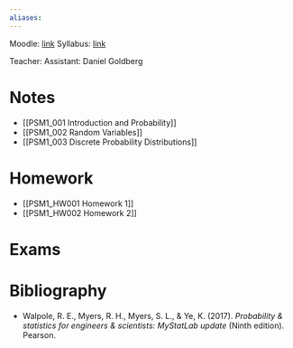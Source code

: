 ```yaml
---
aliases:
---
```



Moodle: [link](https://moodle24.technion.ac.il/course/view.php?id=3058)
Syllabus: [link](https://moodle24.technion.ac.il/mod/resource/view.php?id=166866)

Teacher: 
Assistant: Daniel Goldberg
# Notes

- [[PSM1_001 Introduction and Probability]]
- [[PSM1_002 Random Variables]]
- [[PSM1_003 Discrete Probability  Distributions]]

# Homework
- [[PSM1_HW001 Homework 1]]
- [[PSM1_HW002 Homework 2]]
# Exams

# Bibliography
- Walpole, R. E., Myers, R. H., Myers, S. L., & Ye, K. (2017). _Probability & statistics for engineers & scientists: MyStatLab update_ (Ninth edition). Pearson.